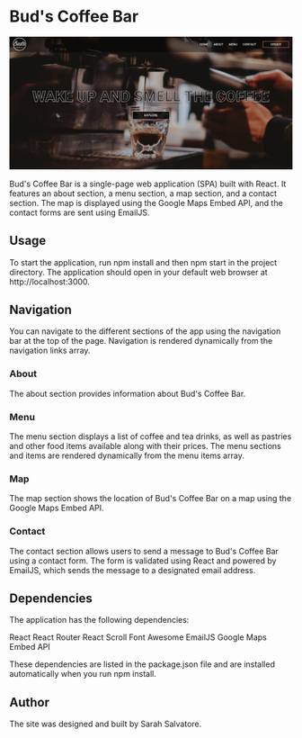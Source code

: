 # Bud's Coffee Bar

![Project Image](public/readMe.jpg)

Bud's Coffee Bar is a single-page web application (SPA) built with React. It features an about section, a menu section, a map section, and a contact section. The map is displayed using the Google Maps Embed API, and the contact forms are sent using EmailJS.

## Usage

To start the application, run npm install and then npm start in the project directory. The application should open in your default web browser at http://localhost:3000.

## Navigation

You can navigate to the different sections of the app using the navigation bar at the top of the page. Navigation is rendered dynamically from the navigation links array.

### About

The about section provides information about Bud's Coffee Bar.

### Menu

The menu section displays a list of coffee and tea drinks, as well as pastries and other food items available along with their prices. The menu sections and items are rendered dynamically from the menu items array.

### Map

The map section shows the location of Bud's Coffee Bar on a map using the Google Maps Embed API.

### Contact

The contact section allows users to send a message to Bud's Coffee Bar using a contact form. The form is validated using React and powered by EmailJS, which sends the message to a designated email address.

## Dependencies

The application has the following dependencies:

React
React Router
React Scroll
Font Awesome
EmailJS
Google Maps Embed API

These dependencies are listed in the package.json file and are installed automatically when you run npm install.

## Author

The site was designed and built by Sarah Salvatore.

